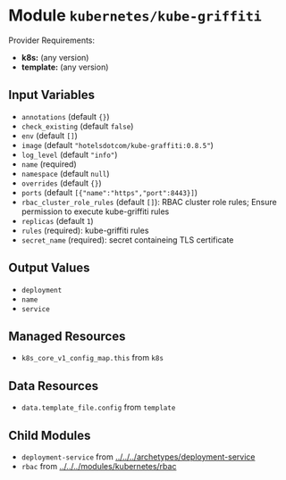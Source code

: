 
# Module `kubernetes/kube-griffiti`

Provider Requirements:
* **k8s:** (any version)
* **template:** (any version)

## Input Variables
* `annotations` (default `{}`)
* `check_existing` (default `false`)
* `env` (default `[]`)
* `image` (default `"hotelsdotcom/kube-graffiti:0.8.5"`)
* `log_level` (default `"info"`)
* `name` (required)
* `namespace` (default `null`)
* `overrides` (default `{}`)
* `ports` (default `[{"name":"https","port":8443}]`)
* `rbac_cluster_role_rules` (default `[]`): RBAC cluster role rules;  Ensure permission to execute kube-griffiti rules
* `replicas` (default `1`)
* `rules` (required): kube-griffiti rules
* `secret_name` (required): secret containeing TLS certificate

## Output Values
* `deployment`
* `name`
* `service`

## Managed Resources
* `k8s_core_v1_config_map.this` from `k8s`

## Data Resources
* `data.template_file.config` from `template`

## Child Modules
* `deployment-service` from [../../../archetypes/deployment-service](../../../archetypes/deployment-service)
* `rbac` from [../../../modules/kubernetes/rbac](../../../modules/kubernetes/rbac)

